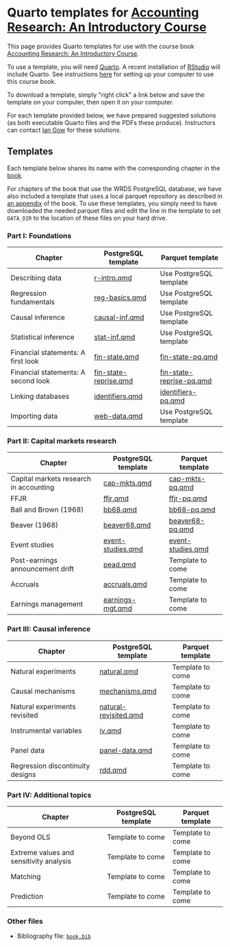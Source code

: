 # Quarto templates for [Accounting Research: An Introductory Course](https://iangow.github.io/far_book/)

This page provides Quarto templates for use with the course book [Accounting Research: An Introductory Course](https://iangow.github.io/far_book/).

To use a template, you will need [Quarto](https://quarto.org).
A recent installation of [RStudio](https://posit.co/downloads/) will include Quarto.
See instructions [here](https://iangow.github.io/far_book/intro.html#install) for setting up your computer to use this course book.

To download a template, simply "right click" a link below and save the template on your computer, then open it on your computer.

For each template provided below, we have prepared suggested solutions (as both executable Quarto files and the PDFs these produce).
Instructors can contact [Ian Gow](mailto:ian.gow@unimelb.edu.au) for these solutions.

## Templates

Each template below shares its name with the corresponding chapter in the [book](https://iangow.github.io/far_book/).

For chapters of the book that use the WRDS PostgreSQL database, we have also included a template that uses a local parquet repository as described in [an appendix](https://iangow.github.io/far_book/parquet-wrds.html) of the book.
To use these templates, you simply need to have downloaded the needed parquet files and edit the line in the template to set `DATA_DIR` to the location of these files on your hard drive.

### Part I: Foundations

| Chapter | PostgreSQL template | Parquet template |
|---------|---------------------|------------------|
| Describing data | [r-intro.qmd](https://raw.githubusercontent.com/iangow/far_templates/main/r-intro.qmd) | Use PostgreSQL template |
| Regression fundamentals | [reg-basics.qmd](https://raw.githubusercontent.com/iangow/far_templates/main/reg-basics.qmd) | Use PostgreSQL template |
| Causal inference | [causal-inf.qmd](https://raw.githubusercontent.com/iangow/far_templates/main/causal-inf.qmd) | Use PostgreSQL template |
| Statistical inference  | [stat-inf.qmd](https://raw.githubusercontent.com/iangow/far_templates/main/stat-inf.qmd) | Use PostgreSQL template |
| Financial statements: A first look | [fin-state.qmd](https://raw.githubusercontent.com/iangow/far_templates/main/fin-state.qmd) | [fin-state-pq.qmd](https://raw.githubusercontent.com/iangow/far_templates/main/fin-state-pq.qmd) |
| Financial statements: A second look | [fin-state-reprise.qmd](https://raw.githubusercontent.com/iangow/far_templates/main/fin-state-reprise.qmd) | [fin-state-reprise-pq.qmd](https://raw.githubusercontent.com/iangow/far_templates/main/fin-state-reprise-pq.qmd) | 
| Linking databases |  [identifiers.qmd](https://raw.githubusercontent.com/iangow/far_templates/main/identifiers.qmd) | [identifiers-pq.qmd](https://raw.githubusercontent.com/iangow/far_templates/main/identifiers-pq.qmd) | 
| Importing data | [web-data.qmd](https://raw.githubusercontent.com/iangow/far_templates/main/web-data.qmd) | Use PostgreSQL template |

### Part II: Capital markets research

| Chapter | PostgreSQL template | Parquet template |
|---------|---------------------|------------------|
| Capital markets research in accounting | [cap-mkts.qmd](https://raw.githubusercontent.com/iangow/far_templates/main/cap-mkts.qmd) | [cap-mkts-pq.qmd](https://raw.githubusercontent.com/iangow/far_templates/main/cap-mkts-pq.qmd) |
| FFJR | [ffjr.qmd](https://raw.githubusercontent.com/iangow/far_templates/main/ffjr.qmd) | [ffjr-pq.qmd](https://raw.githubusercontent.com/iangow/far_templates/main/ffjr-pq.qmd) |
| Ball and Brown (1968) | [bb68.qmd](https://raw.githubusercontent.com/iangow/far_templates/main/bb68.qmd) | [bb68-pq.qmd](https://raw.githubusercontent.com/iangow/far_templates/main/bb68-pq.qmd) |
| Beaver (1968) | [beaver68.qmd](https://raw.githubusercontent.com/iangow/far_templates/main/beaver68.qmd) |  [beaver68-pq.qmd](https://raw.githubusercontent.com/iangow/far_templates/main/beaver68-pq.qmd) |
| Event studies | [event-studies.qmd](https://raw.githubusercontent.com/iangow/far_templates/main/event-studies-pq.qmd) | [event-studies.qmd](https://raw.githubusercontent.com/iangow/far_templates/main/event-studies-pq.qmd) |
| Post-earnings announcement drift | [pead.qmd](https://raw.githubusercontent.com/iangow/far_templates/main/pead.qmd) | Template to come |
| Accruals | [accruals.qmd](https://raw.githubusercontent.com/iangow/far_templates/main/accruals.qmd) | Template to come |
| Earnings management | [earnings-mgt.qmd](https://raw.githubusercontent.com/iangow/far_templates/main/earnings-mgt.qmd) | Template to come |

### Part III: Causal inference

| Chapter | PostgreSQL template | Parquet template |
|---------|---------------------|------------------|
| Natural experiments | [natural.qmd](https://raw.githubusercontent.com/iangow/far_templates/main/natural.qmd) | Template to come |
| Causal mechanisms | [mechanisms.qmd](https://raw.githubusercontent.com/iangow/far_templates/main/mechanisms.qmd) | Template to come |
| Natural experiments revisited | [natural-revisited.qmd](https://raw.githubusercontent.com/iangow/far_templates/main/natural-revisited.qmd) | Template to come |
| Instrumental variables | [iv.qmd](https://raw.githubusercontent.com/iangow/far_templates/main/iv.qmd) | Template to come |
| Panel data | [panel-data.qmd](https://raw.githubusercontent.com/iangow/far_templates/main/panel-data.qmd) | Template to come |
| Regression discontinuity designs | [rdd.qmd](https://raw.githubusercontent.com/iangow/far_templates/main/rdd.qmd) | Template to come |
 
### Part IV: Additional topics

| Chapter | PostgreSQL template | Parquet template |
|---------|---------------------|------------------|
| Beyond OLS | Template to come | Template to come |
| Extreme values and sensitivity analysis | Template to come | Template to come |
| Matching | Template to come | Template to come |
| Prediction | Template to come | Template to come |

### Other files

 - Bibliography file: [`book.bib`](https://raw.githubusercontent.com/iangow/far_templates/main/book.bib)
